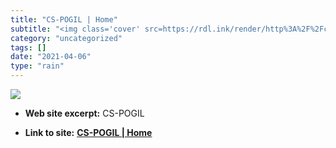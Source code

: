 ```yaml
---
title: "CS-POGIL | Home"
subtitle: "<img class='cover' src=https://rdl.ink/render/http%3A%2F%2Fcspogil.org%2FHome>"
category: "uncategorized"
tags: []
date: "2021-04-06"
type: "rain"
---
```

<img class="cover" src=https://rdl.ink/render/http%3A%2F%2Fcspogil.org%2FHome>



* **Web site excerpt:** CS-POGIL

* **Link to site:** **[CS-POGIL | Home](http://cspogil.org/Home)**